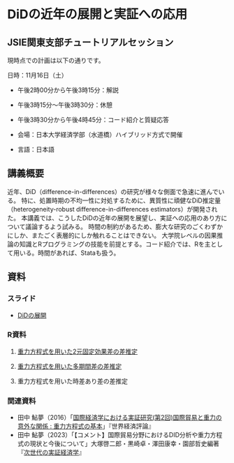 # DiDの近年の展開と実証への応用

## JSIE関東支部チュートリアルセッション


現時点での計画は以下の通りです。

日時：11月16日（土）

- 午後2時00分から午後3時15分：解説
- 午後3時15分〜午後3時30分：休憩
- 午後3時30分から午後4時45分：コード紹介と質疑応答

- 会場：日本大学経済学部（水道橋）ハイブリッド方式で開催
- 言語：日本語

  
## 講義概要

<!--

応用の分野では、計量理論的な根拠なく、DiD（difference-in-differences）の様々な技法が用いられてきた。
近年、TWFEモデル（two-way fixed effects model）をはじめとするDiDの慣例的な使用に対する批判と新しい手法の開発が急速に進んでいる。
その際たるものが、TWFEモデル（two-way fixed effects model）である。
ここ5年ほどの間に、TWFEモデルをはじめとするDiDの慣例的な使用に対する批判と新しいDiD推定法の開発が急速に進んでいる。
現在では、処置時期に不均一性がある場合、TWFEモデルによる推定値が信頼できないことに幅広い合意が得られている。
処置時期の不均一性に対処するために、多くの新しい有望なDiD（difference-in-differences）推定量が開発されている。
-->


近年、DiD（difference-in-differences）の研究が様々な側面で急速に進んでいる。
特に、処置時期の不均一性に対処するために、異質性に頑健なDiD推定量（heterogeneity-robust difference-in-differences estimators）が開発された。
本講義では、こうしたDiDの近年の展開を展望し、実証への応用のあり方について議論するよう試みる。
時間の制約があるため、膨大な研究のごくわずかにしか、またごく表層的にしか触れることはできない。
大学院レベルの因果推論の知識とRプログラミングの技能を前提とする。コード紹介では、Rを主として用いる。時間があれば、Stataも扱う。




## 資料

### スライド

- [DiDの展開](https://rpubs.com/ayumuR/Roth2023survey_short)

### R資料

1. [重力方程式を用いた2元固定効果差の差推定](https://rpubs.com/ayumuR/gravity_fixest_twfe)

1. [重力方程式を用いた多期間差の差推定](https://rpubs.com/ayumuR/gravity_fixest_es)

1. 重力方程式を用いた時差あり差の差推定 

### 関連資料

- 田中 鮎夢（2016）「[国際経済学における実証研究(第2回)国際貿易と重力の意外な関係 : 重力方程式の基本](https://researchmap.jp/ayumu-tanaka/misc/14570985)」『世界経済評論』
- 田中 鮎夢（2023）「【コメント】国際貿易分野におけるDID分析や重力方程式の現状と今後について」大塚啓二郎・黒崎卓・澤田康幸・園部哲史編著『[次世代の実証経済学](https://www.nippyo.co.jp/shop/book/9082.html)』

